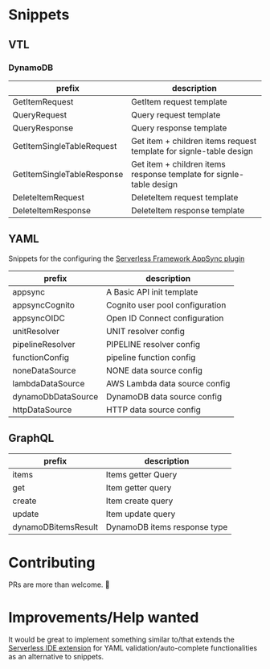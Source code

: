 # Snippets

## VTL

### DynamoDB

| prefix                     | description                                                         |
| -------------------------- | ------------------------------------------------------------------- |
| GetItemRequest             | GetItem request template                                            |
| QueryRequest               | Query request template                                              |
| QueryResponse              | Query response template                                             |
| GetItemSingleTableRequest  | Get item + children items request template for signle-table design  |
| GetItemSingleTableResponse | Get item + children items response template for signle-table design |
| DeleteItemRequest          | DeleteItem request template                                         |
| DeleteItemResponse         | DeleteItem response template                                        |

## YAML

Snippets for the configuring the [Serverless Framework AppSync plugin](https://github.com/sid88in/serverless-appsync-plugin/)

| prefix             | description                     |
| ------------------ | ------------------------------- |
| appsync            | A Basic API init template       |
| appsyncCognito     | Cognito user pool configuration |
| appsyncOIDC        | Open ID Connect configuration   |
| unitResolver       | UNIT resolver config            |
| pipelineResolver   | PIPELINE resolver config        |
| functionConfig     | pipeline function config        |
| noneDataSource     | NONE data source config         |
| lambdaDataSource   | AWS Lambda data source config   |
| dynamoDbDataSource | DynamoDB data source config     |
| httpDataSource     | HTTP data source config         |

## GraphQL

| prefix              | description                  |
| ------------------- | ---------------------------- |
| items               | Items getter Query           |
| get                 | Item getter query            |
| create              | Item create query            |
| update              | Item update query            |
| dynamoDBitemsResult | DynamoDB items response type |

# Contributing

PRs are more than welcome. :rocket:

# Improvements/Help wanted

It would be great to implement something similar to/that extends the [Serverless IDE extension](https://github.com/threadheap/serverless-ide-vscode) for YAML validation/auto-complete functionalities as an alternative to snippets.
